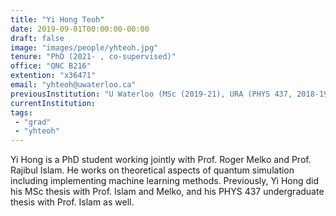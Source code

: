 ```yaml
---
title: "Yi Hong Teoh"
date: 2019-09-01T00:00:00-00:00
draft: false
image: "images/people/yhteoh.jpg"
tenure: "PhD (2021- , co-supervised)" 
office: "QNC B216"
extention: "x36471"
email: "yhteoh@uwaterloo.ca"
previousInstitution: "U Waterloo (MSc (2019-21), URA (PHYS 437, 2018-19))"
currentInstitution: 
tags:
 - "grad"
 - "yhteoh"
---
```


Yi Hong is a PhD student working jointly with Prof. Roger Melko and Prof. Rajibul Islam. He works on theoretical aspects of quantum simulation including implementing machine learning methods.  Previously, Yi Hong did his MSc thesis with Prof. Islam and Melko, and his PHYS 437 undergraduate thesis with Prof. Islam as well. 

